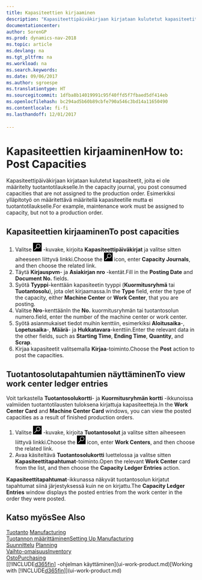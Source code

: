 ```yaml
---
title: Kapasiteettien kirjaaminen
description: "Kapasiteettipäiväkirjaan kirjataan kulutetut kapasiteetit, joita ei ole määritelty tuotantotilaukselle. Esimerkiksi ylläpitotyö tulee määritellä kapasiteetille, muttei tuotantotilaukselle."
documentationcenter: 
author: SorenGP
ms.prod: dynamics-nav-2018
ms.topic: article
ms.devlang: na
ms.tgt_pltfrm: na
ms.workload: na
ms.search.keywords: 
ms.date: 09/06/2017
ms.author: sgroespe
ms.translationtype: HT
ms.sourcegitcommit: 1dfba8b14019991c95f40ffd5f7fbaed5df414eb
ms.openlocfilehash: bc294ad5b60b89cbfe790a546c3bd14a11650490
ms.contentlocale: fi-fi
ms.lasthandoff: 12/01/2017

---
```

# <a name="how-to-post-capacities"></a><span data-ttu-id="c5c7b-104">Kapasiteettien kirjaaminen</span><span class="sxs-lookup"><span data-stu-id="c5c7b-104">How to: Post Capacities</span></span>
<span data-ttu-id="c5c7b-105">Kapasiteettipäiväkirjaan kirjataan kulutetut kapasiteetit, joita ei ole määritelty tuotantotilaukselle.</span><span class="sxs-lookup"><span data-stu-id="c5c7b-105">In the capacity journal, you post consumed capacities that are not assigned to the production order.</span></span> <span data-ttu-id="c5c7b-106">Esimerkiksi ylläpitotyö on määritettävä määritellä kapasiteetille mutta ei tuotantotilaukselle.</span><span class="sxs-lookup"><span data-stu-id="c5c7b-106">For example, maintenance work must be assigned to capacity, but not to a production order.</span></span>  

## <a name="to-post-capacities"></a><span data-ttu-id="c5c7b-107">Kapasiteettien kirjaaminen</span><span class="sxs-lookup"><span data-stu-id="c5c7b-107">To post capacities</span></span>  
1.  <span data-ttu-id="c5c7b-108">Valitse ![Etsi sivu tai raportti](media/ui-search/search_small.png "Etsi sivu tai raportti -kuvake") -kuvake, kirjoita **Kapasiteettipäiväkirjat** ja valitse sitten aiheeseen liittyvä linkki.</span><span class="sxs-lookup"><span data-stu-id="c5c7b-108">Choose the ![Search for Page or Report](media/ui-search/search_small.png "Search for Page or Report icon") icon, enter **Capacity Journals**, and then choose the related link.</span></span>  
2.  <span data-ttu-id="c5c7b-109">Täytä **Kirjauspvm**- ja **Asiakirjan nro** -kentät.</span><span class="sxs-lookup"><span data-stu-id="c5c7b-109">Fill in the **Posting Date** and **Document No.** fields.</span></span>  
3.  <span data-ttu-id="c5c7b-110">Syötä **Tyyppi**-kenttään kapasiteetin tyyppi (**Kuormitusryhmä** tai **Tuotantosolu**), jota olet kirjaamassa.</span><span class="sxs-lookup"><span data-stu-id="c5c7b-110">In the **Type** field, enter the type of the capacity, either **Machine Center** or **Work Center**, that you are posting.</span></span>  
4.  <span data-ttu-id="c5c7b-111">Valitse **Nro**-kenttään</span><span class="sxs-lookup"><span data-stu-id="c5c7b-111">In the **No.**</span></span> <span data-ttu-id="c5c7b-112">kuormitusryhmän tai tuotantosolun numero.</span><span class="sxs-lookup"><span data-stu-id="c5c7b-112">field, enter the number of the machine center or work center.</span></span>  
5.  <span data-ttu-id="c5c7b-113">Syötä asianmukaiset tiedot muihin kenttiin, esimerkiksi **Aloitusaika**-, **Lopetusaika**-, **Määrä**- ja **Hukkatavara**-kenttiin.</span><span class="sxs-lookup"><span data-stu-id="c5c7b-113">Enter the relevant data in the other fields, such as **Starting Time**, **Ending Time**, **Quantity**, and **Scrap**.</span></span>  
6.  <span data-ttu-id="c5c7b-114">Kirjaa kapasiteetit valitsemalla **Kirjaa**-toiminto.</span><span class="sxs-lookup"><span data-stu-id="c5c7b-114">Choose the **Post** action to post the capacities.</span></span>  

## <a name="to-view-work-center-ledger-entries"></a><span data-ttu-id="c5c7b-115">Tuotantosolutapahtumien näyttäminen</span><span class="sxs-lookup"><span data-stu-id="c5c7b-115">To view work center ledger entries</span></span>  
<span data-ttu-id="c5c7b-116">Voit tarkastella **Tuotantosolukortti**- ja **Kuormitusryhmän kortti** -ikkunoissa valmiiden tuotantotilausten tuloksena kirjattuja kapasiteetteja.</span><span class="sxs-lookup"><span data-stu-id="c5c7b-116">In the **Work Center Card** and **Machine Center Card** windows, you can view the posted capacities as a result of finished production orders.</span></span>    
1.  <span data-ttu-id="c5c7b-117">Valitse ![Etsi sivu tai raportti](media/ui-search/search_small.png "Etsi sivu tai raportti -kuvake") -kuvake, kirjoita **Tuotantosolut** ja valitse sitten aiheeseen liittyvä linkki.</span><span class="sxs-lookup"><span data-stu-id="c5c7b-117">Choose the ![Search for Page or Report](media/ui-search/search_small.png "Search for Page or Report icon") icon, enter **Work Centers**, and then choose the related link.</span></span>  
2.  <span data-ttu-id="c5c7b-118">Avaa käsiteltävä **Tuotantosolukortti** luettelossa ja valitse sitten **Kapasiteettitapahtumat**-toiminto.</span><span class="sxs-lookup"><span data-stu-id="c5c7b-118">Open the relevant **Work Center** card from the list, and then choose the **Capacity Ledger Entries** action.</span></span>  

<span data-ttu-id="c5c7b-119">**Kapasiteettitapahtumat**-ikkunassa näkyvät tuotantosolun kirjatut tapahtumat siinä järjestyksessä kuin ne on kirjattu.</span><span class="sxs-lookup"><span data-stu-id="c5c7b-119">The **Capacity Ledger Entries** window displays the posted entries from the work center in the order they were posted.</span></span>   

## <a name="see-also"></a><span data-ttu-id="c5c7b-120">Katso myös</span><span class="sxs-lookup"><span data-stu-id="c5c7b-120">See Also</span></span>  
<span data-ttu-id="c5c7b-121">[Tuotanto](production-manage-manufacturing.md)  </span><span class="sxs-lookup"><span data-stu-id="c5c7b-121">[Manufacturing](production-manage-manufacturing.md)  </span></span>  
[<span data-ttu-id="c5c7b-122">Tuotannon määrittäminen</span><span class="sxs-lookup"><span data-stu-id="c5c7b-122">Setting Up Manufacturing</span></span>](production-configure-production-processes.md)  
<span data-ttu-id="c5c7b-123">[Suunnittelu](production-planning.md)    </span><span class="sxs-lookup"><span data-stu-id="c5c7b-123">[Planning](production-planning.md)    </span></span>  
[<span data-ttu-id="c5c7b-124">Vaihto-omaisuus</span><span class="sxs-lookup"><span data-stu-id="c5c7b-124">Inventory</span></span>](inventory-manage-inventory.md)  
[<span data-ttu-id="c5c7b-125">Osto</span><span class="sxs-lookup"><span data-stu-id="c5c7b-125">Purchasing</span></span>](purchasing-manage-purchasing.md)  
<span data-ttu-id="c5c7b-126">[[!INCLUDE[d365fin](includes/d365fin_md.md)] -ohjelman käyttäminen](ui-work-product.md)</span><span class="sxs-lookup"><span data-stu-id="c5c7b-126">[Working with [!INCLUDE[d365fin](includes/d365fin_md.md)]](ui-work-product.md)</span></span>

